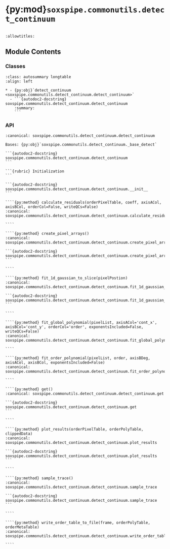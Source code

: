# {py:mod}`soxspipe.commonutils.detect_continuum`

```{py:module} soxspipe.commonutils.detect_continuum
```

```{autodoc2-docstring} soxspipe.commonutils.detect_continuum
:allowtitles:
```

## Module Contents

### Classes

````{list-table}
:class: autosummary longtable
:align: left

* - {py:obj}`detect_continuum <soxspipe.commonutils.detect_continuum.detect_continuum>`
  - ```{autodoc2-docstring} soxspipe.commonutils.detect_continuum.detect_continuum
    :summary:
    ```
````

### API

`````{py:class} detect_continuum(log, pinholeFlat, dispersion_map, settings=False, recipeSettings=False, recipeName=False, qcTable=False, productsTable=False, sofName=False, binx=1, biny=1, lampTag=False, locationSetIndex=False, orderPixelTable=False)
:canonical: soxspipe.commonutils.detect_continuum.detect_continuum

Bases: {py:obj}`soxspipe.commonutils.detect_continuum._base_detect`

```{autodoc2-docstring} soxspipe.commonutils.detect_continuum.detect_continuum
```

```{rubric} Initialization
```

```{autodoc2-docstring} soxspipe.commonutils.detect_continuum.detect_continuum.__init__
```

````{py:method} calculate_residuals(orderPixelTable, coeff, axisACol, axisBCol, orderCol=False, writeQCs=False)
:canonical: soxspipe.commonutils.detect_continuum.detect_continuum.calculate_residuals

````

````{py:method} create_pixel_arrays()
:canonical: soxspipe.commonutils.detect_continuum.detect_continuum.create_pixel_arrays

```{autodoc2-docstring} soxspipe.commonutils.detect_continuum.detect_continuum.create_pixel_arrays
```

````

````{py:method} fit_1d_gaussian_to_slice(pixelPostion)
:canonical: soxspipe.commonutils.detect_continuum.detect_continuum.fit_1d_gaussian_to_slice

```{autodoc2-docstring} soxspipe.commonutils.detect_continuum.detect_continuum.fit_1d_gaussian_to_slice
```

````

````{py:method} fit_global_polynomial(pixelList, axisACol='cont_x', axisBCol='cont_y', orderCol='order', exponentsIncluded=False, writeQCs=False)
:canonical: soxspipe.commonutils.detect_continuum.detect_continuum.fit_global_polynomial

````

````{py:method} fit_order_polynomial(pixelList, order, axisBDeg, axisACol, axisBCol, exponentsIncluded=False)
:canonical: soxspipe.commonutils.detect_continuum.detect_continuum.fit_order_polynomial

````

````{py:method} get()
:canonical: soxspipe.commonutils.detect_continuum.detect_continuum.get

```{autodoc2-docstring} soxspipe.commonutils.detect_continuum.detect_continuum.get
```

````

````{py:method} plot_results(orderPixelTable, orderPolyTable, clippedData)
:canonical: soxspipe.commonutils.detect_continuum.detect_continuum.plot_results

```{autodoc2-docstring} soxspipe.commonutils.detect_continuum.detect_continuum.plot_results
```

````

````{py:method} sample_trace()
:canonical: soxspipe.commonutils.detect_continuum.detect_continuum.sample_trace

```{autodoc2-docstring} soxspipe.commonutils.detect_continuum.detect_continuum.sample_trace
```

````

````{py:method} write_order_table_to_file(frame, orderPolyTable, orderMetaTable)
:canonical: soxspipe.commonutils.detect_continuum.detect_continuum.write_order_table_to_file

````

`````
